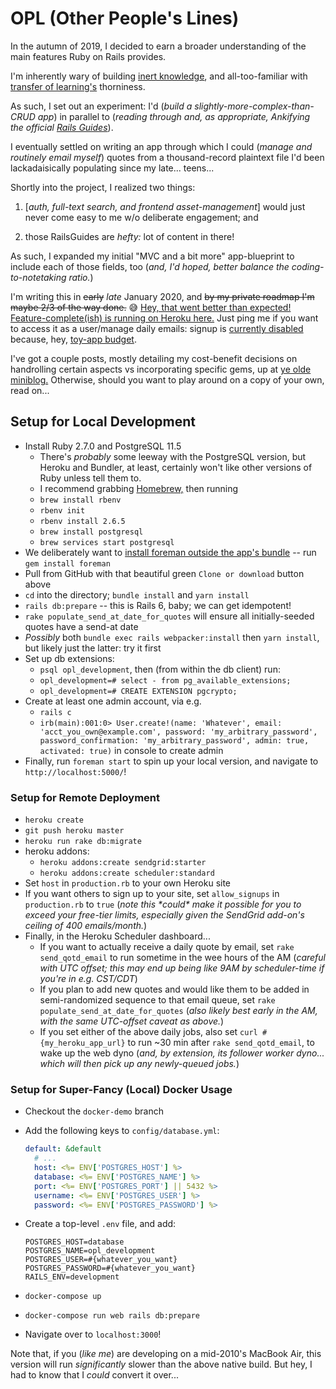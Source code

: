# OPL (Other People's Lines)

In the autumn of 2019, I decided to earn a broader understanding of the main features Ruby on Rails provides.

I'm inherently wary of building [inert knowledge](https://en.wikipedia.org/wiki/Inert_knowledge), and all-too-familiar with [transfer of learning's](https://en.wikipedia.org/wiki/Transfer_of_learning) thorniness.

As such, I set out an experiment: I'd (_build a slightly-more-complex-than-CRUD app_) in parallel to (_reading through and, as appropriate, Ankifying the official [Rails Guides](https://guides.rubyonrails.org/)_).

I eventually settled on writing an app through which I could (_manage and routinely email myself_) quotes from a thousand-record plaintext file I'd been lackadaisically populating since my late... teens...

Shortly into the project, I realized two things:

1. \[_auth, full-text search, and frontend asset-management_\] would just never come easy to me w/o deliberate engagement; and

2. those RailsGuides are _hefty:_ lot of content in there!

As such, I expanded my initial "MVC and a bit more" app-blueprint to include each of those fields, too (_and, I'd hoped, better balance the coding-to-notetaking ratio._)

I'm writing this in ~~early~~ _late_ January 2020, and ~~by my private roadmap I'm maybe 2/3 of the way done.~~ 😅 [Hey, that went better than expected! Feature-complete(ish) is running on Heroku here.](https://itsopl.herokuapp.com/quotes) Just ping me if you want to access it as a user/manage daily emails: signup is [currently disabled](https://github.com/ypaulsussman/opl/blob/master/app/controllers/users_controller.rb#L18) because, hey, [toy-app budget](https://github.com/ypaulsussman/opl/blob/master/config/environments/production.rb#L42).

I've got a couple posts, mostly detailing my cost-benefit decisions on handrolling certain aspects vs incorporating specific gems, up at [ye olde miniblog.](https://www.suss.world/) Otherwise, should you want to play around on a copy of your own, read on...

## Setup for Local Development

- Install Ruby 2.7.0 and PostgreSQL 11.5
  - There's _probably_ some leeway with the PostgreSQL version, but Heroku and Bundler, at least, certainly won't like other versions of Ruby unless tell them to.
  - I recommend grabbing [Homebrew,](https://docs.brew.sh/Installation) then running
  - `brew install rbenv`
  - `rbenv init`
  - `rbenv install 2.6.5`
  - `brew install postgresql`
  - `brew services start postgresql`
- We deliberately want to [install foreman outside the app's bundle](https://github.com/ddollar/foreman/wiki/Don't-Bundle-Foreman) -- run `gem install foreman`
- Pull from GitHub with that beautiful green `Clone or download` button above
- `cd` into the directory; `bundle install` and `yarn install`
- `rails db:prepare` -- this is Rails 6, baby; we can get idempotent!
- `rake populate_send_at_date_for_quotes` will ensure all initially-seeded quotes have a send-at date
- _Possibly_ both `bundle exec rails webpacker:install` then `yarn install`, but likely just the latter: try it first
- Set up db extensions:
  - `psql opl_development`, then (from within the db client) run:
  - `opl_development=# select - from pg_available_extensions;`
  - `opl_development=# CREATE EXTENSION pgcrypto;`
- Create at least one admin account, via e.g.
  - `rails c`
  - `irb(main):001:0> User.create!(name: 'Whatever', email: 'acct_you_own@example.com', password: 'my_arbitrary_password', password_confirmation: 'my_arbitrary_password', admin: true, activated: true)` in console to create admin
- Finally, run `foreman start` to spin up your local version, and navigate to `http://localhost:5000/`!

### Setup for Remote Deployment

- `heroku create`
- `git push heroku master`
- `heroku run rake db:migrate`
- heroku addons:
  - `heroku addons:create sendgrid:starter`
  - `heroku addons:create scheduler:standard`
- Set `host` in `production.rb` to your own Heroku site
- If you want others to sign up to your site, set `allow_signups` in `production.rb` to `true` (_note this \*could\* make it possible for you to exceed your free-tier limits, especially given the SendGrid add-on's ceiling of 400 emails/month._)
- Finally, in the Heroku Scheduler dashboard...
  - If you want to actually receive a daily quote by email, set `rake send_qotd_email` to run sometime in the wee hours of the AM (_careful with UTC offset; this may end up being like 9AM by scheduler-time if you're in e.g. CST/CDT_)
  - If you plan to add new quotes and would like them to be added in semi-randomized sequence to that email queue, set `rake populate_send_at_date_for_quotes` (_also likely best early in the AM, with the same UTC-offset caveat as above._)
  - If you set either of the above daily jobs, also set `curl #{my_heroku_app_url}` to run ~30 min after `rake send_qotd_email`, to wake up the web dyno (_and, by extension, its follower worker dyno... which will then pick up any newly-queued jobs._)

### Setup for Super-Fancy (Local) Docker Usage

- Checkout the `docker-demo` branch
- Add the following keys to `config/database.yml`:

  ```yml
  default: &default  
    # ...
    host: <%= ENV['POSTGRES_HOST'] %>
    database: <%= ENV['POSTGRES_NAME'] %>
    port: <%= ENV['POSTGRES_PORT'] || 5432 %>
    username: <%= ENV['POSTGRES_USER'] %>
    password: <%= ENV['POSTGRES_PASSWORD'] %>
  ```

- Create a top-level `.env` file, and add:

  ```text
  POSTGRES_HOST=database
  POSTGRES_NAME=opl_development
  POSTGRES_USER=#{whatever_you_want}
  POSTGRES_PASSWORD=#{whatever_you_want}
  RAILS_ENV=development
  ```

- `docker-compose up`
- `docker-compose run web rails db:prepare`
- Navigate over to `localhost:3000`!

Note that, if you (_like me_) are developing on a mid-2010's MacBook Air, this version will run _significantly_ slower than the above native build. But hey, I had to know that I _could_ convert it over...
